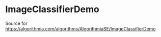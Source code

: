 # ImageClassifierDemo
Source for https://algorithmia.com/algorithms/AlgorithmiaSE/ImageClassifierDemo

